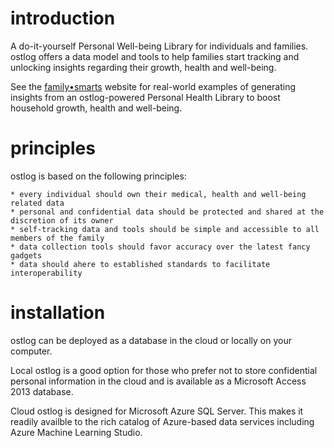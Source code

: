 # introduction
A do-it-yourself Personal Well-being Library for individuals and families. ostlog offers a data model and tools to help families start tracking and unlocking insights regarding their growth, health and well-being.   

See the [family•smarts](http://familysmarts.net) website for real-world examples of generating insights from an ostlog-powered Personal Health Library to boost household growth, health and well-being. 

# principles
ostlog is based on the following principles:

	* every individual should own their medical, health and well-being related data
	* personal and confidential data should be protected and shared at the discretion of its owner 
	* self-tracking data and tools should be simple and accessible to all members of the family 
	* data collection tools should favor accuracy over the latest fancy gadgets 
	* data should ahere to established standards to facilitate interoperability 

# installation
ostlog can be deployed as a database in the cloud or locally on your computer.  

Local ostlog is a good option for those who prefer not to store confidential personal information in the cloud and is available as a Microsoft Access 2013 database.  

Cloud ostlog is designed for Microsoft Azure SQL Server.  This makes it readily availble to the rich catalog of Azure-based data services including Azure Machine Learning Studio. 


